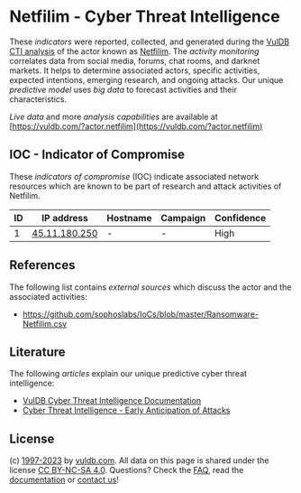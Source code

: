 # Netfilim - Cyber Threat Intelligence

These _indicators_ were reported, collected, and generated during the [VulDB CTI analysis](https://vuldb.com/?kb.cti) of the actor known as [Netfilim](https://vuldb.com/?actor.netfilim). The _activity monitoring_ correlates data from social media, forums, chat rooms, and darknet markets. It helps to determine associated actors, specific activities, expected intentions, emerging research, and ongoing attacks. Our unique _predictive model_ uses _big data_ to forecast activities and their characteristics.

_Live data_ and more _analysis capabilities_ are available at [https://vuldb.com/?actor.netfilim](https://vuldb.com/?actor.netfilim)

## IOC - Indicator of Compromise

These _indicators of compromise_ (IOC) indicate associated network resources which are known to be part of research and attack activities of Netfilim.

ID | IP address | Hostname | Campaign | Confidence
-- | ---------- | -------- | -------- | ----------
1 | [45.11.180.250](https://vuldb.com/?ip.45.11.180.250) | - | - | High

## References

The following list contains _external sources_ which discuss the actor and the associated activities:

* https://github.com/sophoslabs/IoCs/blob/master/Ransomware-Netfilim.csv

## Literature

The following _articles_ explain our unique predictive cyber threat intelligence:

* [VulDB Cyber Threat Intelligence Documentation](https://vuldb.com/?kb.cti)
* [Cyber Threat Intelligence - Early Anticipation of Attacks](https://www.scip.ch/en/?labs.20201022)

## License

(c) [1997-2023](https://vuldb.com/?kb.changelog) by [vuldb.com](https://vuldb.com/?kb.about). All data on this page is shared under the license [CC BY-NC-SA 4.0](https://creativecommons.org/licenses/by-nc-sa/4.0/). Questions? Check the [FAQ](https://vuldb.com/?kb.faq), read the [documentation](https://vuldb.com/?kb) or [contact us](https://vuldb.com/?contact)!
